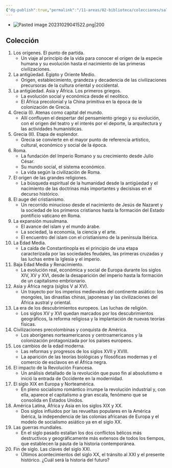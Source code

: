 ```yaml
---
{"dg-publish":true,"permalink":"/11-areas/02-biblioteca/colecciones/salvat-historia-universal/","noteIcon":""}
---
```


- ![Pasted image 20231029041522.png|200](/img/user/11%20%C3%81reas%20%E2%9A%99/02%20Biblioteca/%F0%9F%92%BE%20Adjuntos/Pasted%20image%2020231029041522.png)
## Colección 
1. Los orígenes. El punto de partida.
	- Un viaje al principio de la vida para conocer el origen de la especie humana y su evolución hasta el nacimiento de las primeras civilizaciones.
2. La antigüedad. Egipto y Oriente Medio.
	- Origen, establecimiento, grandeza y decadencia de las civilizaciones precursoras de la cultura oriental y occidental.
3. La antigüedad. Asia y África. Los primeros griegos.
	- La evolución social y económica desde el neolítico.
	- El África precolonial y la China primitiva en la época de la colonización de Grecia.
4. Grecia (I). Atenas como capital del mundo.
	- Allí confluyen el despertar del pensamiento griego y su evolución, con el origen del teatro y el interés por el deporte, la arquitectura y las actividades humanísticas.
5. Grecia (II). Etapa de esplendor.
	- Grecia se convierte en el mayor punto de referencia artístico, cultural, económico y social de la época.
6. Roma.
	- La fundación del Imperio Romano y su crecimiento desde Julio César. 
	- Su mundo social, el sistema económico. 
	- La vida según la civilización de Roma.
7. El origen de las grandes religiones.
	- La búsqueda espiritual de la humanidad desde la antigüedad y el nacimiento de las doctrinas más importantes y decisivas en el decurso histórico.
8. El auge del cristianismo.
	- Un recorrido minucioso desde el nacimiento de Jesús de Nazaret y la sociedad de los primeros cristianos hasta la formación del Estado pontificio vaticano en Roma.
9. La expansión musulmana.
	- El avance del islam y el mundo árabe. 
	- La sociedad, la economía, la ciencia y el arte. 
	- El encuentro del islam con el cristianismo de la península Ibérica.
10. La Edad Media.
	- La caída de Constantinopla es el principio de una etapa caracterizada por las sociedades feudales, las primeras cruzadas y las luchas entre la Iglesia y el imperio.
11. Baja Edad Media y Renacimiento.
	- La evolución real, económica y social de Europa durante los siglos XIV, XV y XVI, desde la desaparición del imperio hasta la formación de un capitalismo embrionario.
12. Asia y África negra (siglos V al XV).
	- Un trayecto por los imperios medievales del continente asiático: los mongoles, las dinastías chinas, japonesas y las civilizaciones del África austral y oriental.
13. La era de los descubrimientos europeos. Las luchas de religión.
	- Los siglos XV y XVI quedan marcados por los descubrimientos geográficos, la reforma religiosa y la implantación de nuevas teorías físicas.
14. Civilizaciones precolombinas y conquista de América.
	- Los aborígenes norteamericanos y centroamericanos y la colonización protagonizada por los países europeos.
15. Los cambios de la edad moderna.
	- Las reformas y progresos de los siglos XVII y XVIII. 
	- La aparición de las teorías biológicas y filosóficas modernas y el comercio de esclavos en el África negra.
16. El impacto de la Revolución Francesa.
	- Un análisis detallado de la revolución que puso fin al absolutismo e inició la entrada de Occidente en la modernidad.
17. El siglo XIX en Europa y Norteamérica.
	- En pleno socialismo romántico irrumpe la revolución industrial y, con ella, aparece el capitalismo a gran escala, fenómeno que se consolida en Estados Unidos.
18. América Latina, África y Asia en los siglos XIX y XX.
	- Dos siglos influidos por las revueltas populares en la América ibérica, la independencia de las colonias africanas de Europa y el modelo de socialismo asiático ya en el siglo XX.
19. Las guerras mundiales.
	- En el siglo pasado estallan los dos conflictos bélicos más destructivos y geográficamente más extensos de todos los tiempos, que establecen la pauta de la historia contemporánea.
20. Fin de siglo. Las claves del siglo XXI.
	- Últimos acontecimientos del siglo XX, el tránsito al XXI y el presente histórico. ¿Cuál será la historia del futuro?